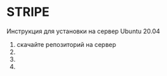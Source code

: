 # STRIPE
Инструкция для установки на сервер Ubuntu 20.04
1. скачайте репозиторий на сервер
2. 
3. 
4. 

